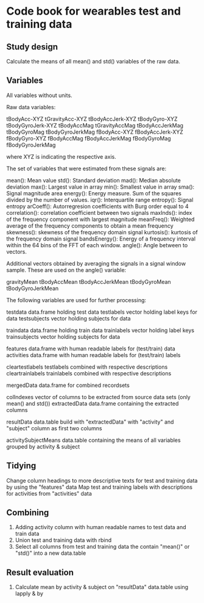 ﻿# Code book for wearables test and training data
## Study design

Calculate the means of all mean() and std() variables of the raw data.

## Variables

All variables without units.


Raw data variables:

tBodyAcc-XYZ
tGravityAcc-XYZ
tBodyAccJerk-XYZ
tBodyGyro-XYZ
tBodyGyroJerk-XYZ
tBodyAccMag
tGravityAccMag
tBodyAccJerkMag
tBodyGyroMag
tBodyGyroJerkMag
fBodyAcc-XYZ
fBodyAccJerk-XYZ
fBodyGyro-XYZ
fBodyAccMag
fBodyAccJerkMag
fBodyGyroMag
fBodyGyroJerkMag

where XYZ is indicating the respective axis.

The set of variables that were estimated from these signals are: 

mean(): Mean value
std(): Standard deviation
mad(): Median absolute deviation 
max(): Largest value in array
min(): Smallest value in array
sma(): Signal magnitude area
energy(): Energy measure. Sum of the squares divided by the number of values. 
iqr(): Interquartile range 
entropy(): Signal entropy
arCoeff(): Autorregresion coefficients with Burg order equal to 4
correlation(): correlation coefficient between two signals
maxInds(): index of the frequency component with largest magnitude
meanFreq(): Weighted average of the frequency components to obtain a mean frequency
skewness(): skewness of the frequency domain signal 
kurtosis(): kurtosis of the frequency domain signal 
bandsEnergy(): Energy of a frequency interval within the 64 bins of the FFT of each window.
angle(): Angle between to vectors.

Additional vectors obtained by averaging the signals in a signal window sample. These are used on the angle() variable:

gravityMean
tBodyAccMean
tBodyAccJerkMean
tBodyGyroMean
tBodyGyroJerkMean


The following variables are used for further processing:

testdata 					data.frame holding test data
testlabels 					vector holding label keys for data
testsubjects				vector holding subjects for data

traindata 					data.frame holding train data
trainlabels 				vector holding label keys
trainsubjects				vector holding subjects for data

features					data.frame with human readable labels for (test/train) data
activities					data.frame with human readable labels for (test/train) labels

cleartestlabels				testlabels combined with respective descriptions
cleartrainlabels			trainlabels combined with respective descriptions

mergedData					data.frame for combined recordsets

colIndexes					vector of columns to be extracted from source data sets (only mean() and std())
extractedData				data.frame containing the extracted columns

resultData					data.table build with "extractedData" with "activity" and "subject" column as first two columns

activitySubjectMeans		data.table containing the means of all variables grouped by activity & subject 

## Tidying

Change column headings to more descriptive texts for test and training data by using the "features" data
Map test and training labels with descriptions for activities from "activities" data

## Combining
1. Adding activity column with human readable names to test data and train data
2. Union test and training data with rbind
3. Select all columns from test and training data the contain "mean()" or "std()" into a new data.table

## Result evaluation

1. Calculate mean by activity & subject on "resultData" data.table using lapply & by
